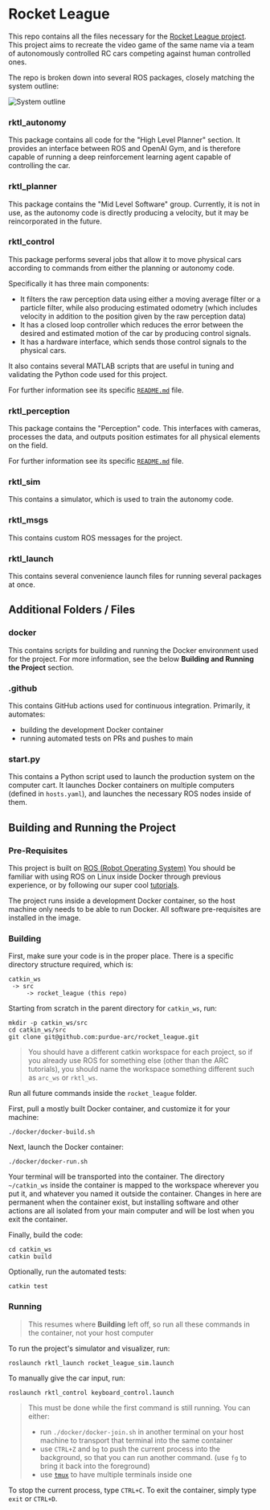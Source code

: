 # Rocket League
This repo contains all the files necessary for the [Rocket League project](https://wiki.purduearc.com/wiki/rocket-league/overview).
This project aims to recreate the video game of the same name via a team of
autonomously controlled RC cars competing against human controlled ones.

The repo is broken down into several ROS packages, closely matching the system outline:

![System outline](https://wiki.purduearc.com/wiki/rocket-league/assets/images/system-overview.png)

### rktl_autonomy
This package contains all code for the "High Level Planner" section. It provides
an interface between ROS and OpenAI Gym, and is therefore capable of running a
deep reinforcement learning agent capable of controlling the car.

### rktl_planner
This package contains the "Mid Level Software" group. Currently, it is not in use,
as the autonomy code is directly producing a velocity, but it may be reincorporated in the future.

### rktl_control
This package performs several jobs that allow it to move physical cars according
to commands from either the planning or autonomy code.

Specifically it has three main components:
- It filters the raw perception data using either a moving average filter or a
particle filter, while also producing estimated odometry (which includes velocity
in addition to the position given by the raw perception data)
- It has a closed loop controller which reduces the error between the desired and
estimated motion of the car by producing control signals.
- It has a hardware interface, which sends those control signals to the physical cars.

It also contains several MATLAB scripts that are useful in tuning and validating
the Python code used for this project.

For further information see its specific [`README.md`](rktl_control/README.md) file.

### rktl_perception
This package contains the "Perception" code. This interfaces with cameras, processes
the data, and outputs position estimates for all physical elements on the field.

For further information see its specific [`README.md`](rktl_perception/README.md) file.

### rktl_sim
This contains a simulator, which is used to train the autonomy code.

### rktl_msgs
This contains custom ROS messages for the project.

### rktl_launch
This contains several convenience launch files for running several packages at once.

## Additional Folders / Files
### docker
This contains scripts for building and running the Docker environment used for the project.
For more information, see the below **Building and Running the Project** section.

### .github
This contains GitHub actions used for continuous integration. Primarily, it automates:
- building the development Docker container
- running automated tests on PRs and pushes to main

### start.py
This contains a Python script used to launch the production system on the computer
cart. It launches Docker containers on multiple computers (defined in `hosts.yaml`),
and launches the necessary ROS nodes inside of them.

## Building and Running the Project
### Pre-Requisites
This project is built on [ROS (Robot Operating System)](https://www.ros.org/)
You should be familiar with using ROS on Linux inside Docker through previous
experience, or by following our super cool [tutorials](https://wiki.purduearc.com/wiki/tutorials/ros).

The project runs inside a development Docker container, so the host machine only
needs to be able to run Docker. All software pre-requisites are installed in the
image.

### Building
First, make sure your code is in the proper place. There is a specific directory
structure required, which is:
```
catkin_ws
 -> src
     -> rocket_league (this repo)
```

Starting from scratch in the parent directory for `catkin_ws`, run:
```
mkdir -p catkin_ws/src
cd catkin_ws/src
git clone git@github.com:purdue-arc/rocket_league.git
```
> You should have a different catkin workspace for each project, so if you already
use ROS for something else (other than the ARC tutorials), you should name the
workspace something different such as `arc_ws` or `rktl_ws`.

Run all future commands inside the `rocket_league` folder.

First, pull a mostly built Docker container, and customize it for your machine:
```
./docker/docker-build.sh
```

Next, launch the Docker container:
```
./docker/docker-run.sh
```
Your terminal will be transported into the container. The directory `~/catkin_ws`
inside the container is mapped to the workspace wherever you put it, and whatever
you named it outside the container. Changes in here are permanent when the container
exist, but installing software and other actions are all isolated from your main
computer and will be lost when you exit the container.

Finally, build the code:
```
cd catkin_ws
catkin build
```

Optionally, run the automated tests:
```
catkin test
```

### Running
> This resumes where **Building** left off, so run all these commands in the
container, not your host computer

To run the project's simulator and visualizer, run:
```
roslaunch rktl_launch rocket_league_sim.launch
```

To manually give the car input, run:
```
roslaunch rktl_control keyboard_control.launch
```
> This must be done while the first command is still running. You can either:
> - run `./docker/docker-join.sh` in another terminal on your host machine to
transport that terminal into the same container
> - use `CTRL+Z` and `bg` to push the current process into the background, so that
you can run another command. (use `fg` to bring it back into the foreground)
> - use [`tmux`](https://tmuxcheatsheet.com/) to have multiple terminals inside one

To stop the current process, type `CTRL+C`.
To exit the container, simply type `exit` or `CTRL+D`.
